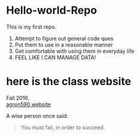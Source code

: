 # Hello-world-Repo
This is my first repo.


1. Attempt to figure out general code ques
2. Put them to use in a reasonable manner
3. Get comfortable with using them in everyday life
4. FEEL LIKE I CAN MANAGE DATA!

# here is the class website 
Fall 2016.  
[agron590 website](http://agron590-isu.github.io/)  

A wise person once said:
> You must fail,
> in order to succeed. 



